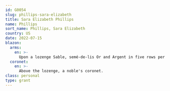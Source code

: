 ```yaml
---
id: G0054
slug: phillips-sara-elizabeth
title: Sara Elizabeth Phillips
name: Phillips
sort_name: Phillips, Sara Elizabeth
country: US
date: 2022-07-15
blazon:
  arms:
    en: >-
      Upon a lozenge Sable, semé-de-lis Or and Argent in five rows per chevron.
  coronet:
    en: >-
      Above the lozenge, a noble's coronet.
class: personal
type: grant
---
```

